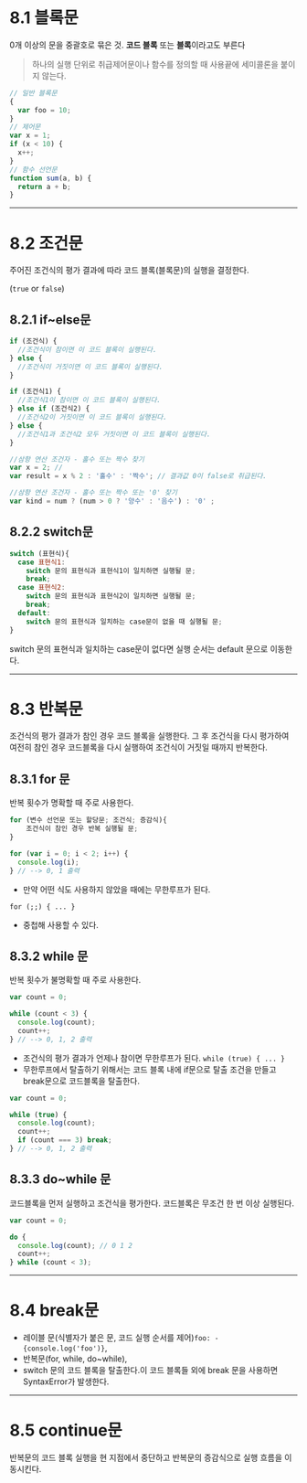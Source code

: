 # 8.1 블록문

0개 이상의 문을 중괄호로 묶은 것. **코드 블록** 또는 **블록**이라고도 부른다

> 하나의 실행 단위로 취급제어문이나 함수를 정의할 때 사용끝에 세미콜론을 붙이지 않는다.

```jsx
// 일반 블록문
{
  var foo = 10;
}
// 제어문
var x = 1;
if (x < 10) {
  x++;
}
// 함수 선언문
function sum(a, b) {
  return a + b;
}
```

---

# 8.2 조건문

주어진 조건식의 평가 결과에 따라 코드 블록(블록문)의 실행을 결정한다.

(`true` or `false`)

## 8.2.1 if~else문

```jsx
if (조건식) {
  //조건식이 참이면 이 코드 블록이 실행된다.
} else {
  //조건식이 거짓이면 이 코드 블록이 실행된다.
}
```

```jsx
if (조건식1) {
  //조건식1이 참이면 이 코드 블록이 실행된다.
} else if (조건식2) {
  //조건식2이 거짓이면 이 코드 블록이 실행된다.
} else {
  //조건식1과 조건식2 모두 거짓이면 이 코드 블록이 실행된다.
}
```

```jsx
//삼항 연산 조건자 - 홀수 또는 짝수 찾기
var x = 2; //
var result = x % 2 : '홀수' : '짝수'; // 결과값 0이 false로 취급된다.

//삼항 연산 조건자 - 홀수 또는 짝수 또는 '0' 찾기
var kind = num ? (num > 0 ? '양수' : '음수') : '0' ;
```

## 8.2.2 switch문

```jsx
switch (표현식){
  case 표현식1:
    switch 문의 표현식과 표현식1이 일치하면 실행될 문;
    break;
  case 표현식2:
    switch 문의 표현식과 표현식2이 일치하면 실행될 문;
    break;
  default:
    switch 문의 표현식과 일치하는 case문이 없을 때 실행될 문;
}
```

switch 문의 표현식과 일치하는 case문이 없다면 실행 순서는 default 문으로 이동한다.

---

# 8.3 반복문

조건식의 평가 결과가 참인 경우 코드 블록을 실행한다. 그 후 조건식을 다시 평가하여 여전히 참인 경우 코드블록을 다시 실행하여 조건식이 거짓일 때까지 반복한다.

## 8.3.1 for 문

반복 횟수가 명확할 때 주로 사용한다.

```jsx
for (변수 선언문 또는 할당문; 조건식; 증감식){
	조건식이 참인 경우 반복 실행될 문;
}
```

```jsx
for (var i = 0; i < 2; i++) {
  console.log(i);
} // --> 0, 1 출력
```

- 만약 어떤 식도 사용하지 않았을 때에는 무한루프가 된다.

`for (;;) { ... }`

- 중첩해 사용할 수 있다.

## 8.3.2 while 문

반복 횟수가 불명확할 때 주로 사용한다.

```jsx
var count = 0;

while (count < 3) {
  console.log(count);
  count++;
} // --> 0, 1, 2 출력
```

- 조건식의 평가 결과가 언제나 참이면 무한루프가 된다.
  `while (true) { ... }`
- 무한루프에서 탈출하기 위해서는 코드 블록 내에 if문으로 탈출 조건을 만들고 break문으로 코드블록을 탈출한다.

```jsx
var count = 0;

while (true) {
  console.log(count);
  count++;
  if (count === 3) break;
} // --> 0, 1, 2 출력
```

## 8.3.3 do~while 문

코드블록을 먼저 실행하고 조건식을 평가한다. 코드블록은 무조건 한 번 이상 실행된다.

```jsx
var count = 0;

do {
  console.log(count); // 0 1 2
  count++;
} while (count < 3);
```

---

# 8.4 break문

- 레이블 문(식별자가 붙은 문, 코드 실행 순서를 제어)`foo: - {console.log('foo')}`,
- 반복문(for, while, do~while),
- switch 문의 코드 블록을 탈출한다.이 코드 블록들 외에 break 문을 사용하면 SyntaxError가 발생한다.

---

# 8.5 continue문

반복문의 코드 블록 실행을 현 지점에서 중단하고 반복문의 증감식으로 실행 흐름을 이동시킨다.
